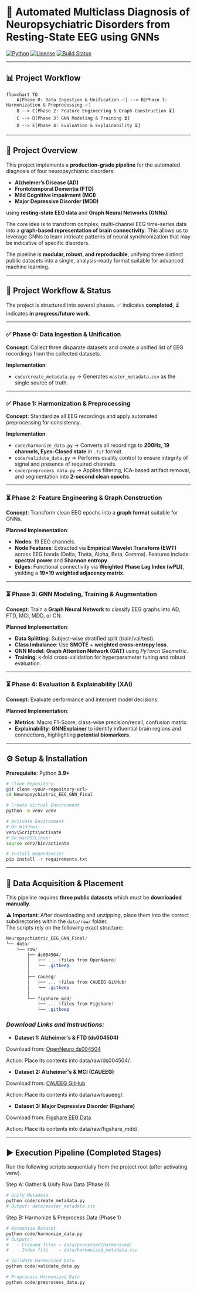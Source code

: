 # 🧠 Automated Multiclass Diagnosis of Neuropsychiatric Disorders from Resting-State EEG using GNNs


[![Python](https://img.shields.io/badge/python-3.9%2B-blue.svg)](https://www.python.org/downloads/release/python-390/)
[![License](https://img.shields.io/github/license/Group16_BSP/EEG-Detection-Alzheimer-s-FTD-MCI-MDD-GNN)](./LICENSE)
[![Build Status](https://img.shields.io/badge/build-passing-brightgreen)](https://github.com/Adxrsh-17/EEG-Detection-Alzheimer-s-FTD-MCI-MDD-GNN/actions)

---

## 📊 Project Workflow

```mermaid
flowchart TD
    A[Phase 0: Data Ingestion & Unification ✅] --> B[Phase 1: Harmonization & Preprocessing ✅]
    B --> C[Phase 2: Feature Engineering & Graph Construction ⏳]
    C --> D[Phase 3: GNN Modeling & Training ⏳]
    D --> E[Phase 4: Evaluation & Explainability ⏳]
```

---

## 📌 Project Overview

This project implements a **production-grade pipeline** for the automated diagnosis of four neuropsychiatric disorders:  

- **Alzheimer’s Disease (AD)**  
- **Frontotemporal Dementia (FTD)**  
- **Mild Cognitive Impairment (MCI)**  
- **Major Depressive Disorder (MDD)**  

using **resting-state EEG data** and **Graph Neural Networks (GNNs)**.

The core idea is to transform complex, multi-channel EEG time-series data into a **graph-based representation of brain connectivity**. This allows us to leverage GNNs to learn intricate patterns of neural synchronization that may be indicative of specific disorders.

The pipeline is **modular, robust, and reproducible**, unifying three distinct public datasets into a single, analysis-ready format suitable for advanced machine learning.

---

## 📌 Project Workflow & Status

The project is structured into several phases. ✅ indicates **completed**, ⏳ indicates **in progress/future work**.

---

### ✅ Phase 0: Data Ingestion & Unification  
**Concept**: Collect three disparate datasets and create a unified list of EEG recordings from the collected datasets.  

**Implementation**:  
- `code/create_metadata.py` → Generates `master_metadata.csv` as the single source of truth.  

---

### ✅ Phase 1: Harmonization & Preprocessing  
**Concept**: Standardize all EEG recordings and apply automated preprocessing for consistency.  

**Implementation**:  
- `code/harmonize_data.py` → Converts all recordings to **200Hz, 19 channels, Eyes-Closed state** in `.fif` format.  
- `code/validate_data.py` → Performs quality control to ensure integrity of signal and presence of required channels.  
- `code/preprocess_data.py` → Applies filtering, ICA-based artifact removal, and segmentation into **2-second clean epochs**.  

---

### ⏳ Phase 2: Feature Engineering & Graph Construction  
**Concept**: Transform clean EEG epochs into a **graph format** suitable for GNNs.  

**Planned Implementation**:  
- **Nodes**: 19 EEG channels.  
- **Node Features**: Extracted via **Empirical Wavelet Transform (EWT)** across EEG bands (Delta, Theta, Alpha, Beta, Gamma). Features include **spectral power** and **Shannon entropy**.  
- **Edges**: Functional connectivity via **Weighted Phase Lag Index (wPLI)**, yielding a **19×19 weighted adjacency matrix**.  

---

### ⏳ Phase 3: GNN Modeling, Training & Augmentation  
**Concept**: Train a **Graph Neural Network** to classify EEG graphs into AD, FTD, MCI, MDD, or CN.  

**Planned Implementation**:  
- **Data Splitting**: Subject-wise stratified split (train/val/test).  
- **Class Imbalance**: Use **SMOTE** + **weighted cross-entropy loss**.  
- **GNN Model**: **Graph Attention Network (GAT)** using *PyTorch Geometric*.  
- **Training**: k-fold cross-validation for hyperparameter tuning and robust evaluation.  

---

### ⏳ Phase 4: Evaluation & Explainability (XAI)  
**Concept**: Evaluate performance and interpret model decisions.  

**Planned Implementation**:  
- **Metrics**: Macro F1-Score, class-wise precision/recall, confusion matrix.  
- **Explainability**: **GNNExplainer** to identify influential brain regions and connections, highlighting **potential biomarkers**.  

---

## ⚙️ Setup & Installation

**Prerequisite**: Python **3.9+**

```bash
# Clone Repository
git clone <your-repository-url>
cd Neuropsychiatric_EEG_GNN_Final

# Create Virtual Environment
python -m venv venv

# Activate Environment
# On Windows:
venv\Scripts\activate
# On macOS/Linux:
source venv/bin/activate

# Install Dependencies
pip install -r requirements.txt
```
---

## 📂 Data Acquisition & Placement

This pipeline requires **three public datasets** which must be **downloaded manually**.  

⚠️ **Important**: After downloading and unzipping, place them into the correct subdirectories within the `data/raw/` folder.  
The scripts rely on the following exact structure:

```csharp
Neuropsychiatric_EEG_GNN_Final/
└── data/
    └── raw/
        ├── ds004504/
        │   ├── ... (files from OpenNeuro)
        │   └── .gitkeep
        │
        ├── caueeg/
        │   ├── ... (files from CAUEEG GitHub)
        │   └── .gitkeep
        │
        └── figshare_mdd/
            ├── ... (files from Figshare)
            └── .gitkeep
```

### ***Download Links and Instructions:***

- **Dataset 1: Alzheimer's & FTD (ds004504)**

Download from: [OpenNeuro ds004504](https://openneuro.org/datasets/ds004504)

Action: Place its contents into data/raw/ds004504/.

- **Dataset 2: Alzheimer's & MCI (CAUEEG)**

Download from: [CAUEEG GitHub](https://github.com/ipis-mjkim/caueeg-dataset)

Action: Place its contents into data/raw/caueeg/.

- **Dataset 3: Major Depressive Disorder (Figshare)**

Download from: [Figshare EEG Data](https://figshare.com/articles/dataset/EEG_Data_New/4244171)

Action: Place its contents into data/raw/figshare_mdd/.

---

## ▶️ Execution Pipeline (Completed Stages)

Run the following scripts sequentially from the project root (after activating venv).

Step A: Gather & Unify Raw Data (Phase 0)

```python
# Unify Metadata
python code/create_metadata.py
# Output: data/master_metadata.csv
```

Step B: Harmonize & Preprocess Data (Phase 1)

```python
# Harmonize Dataset
python code/harmonize_data.py
# Outputs:
#   - Cleaned files → data/processed/harmonized/
#   - Index file    → data/harmonized_metadata.csv

# Validate Harmonized Data
python code/validate_data.py

# Preprocess Harmonized Data
python code/preprocess_data.py
```
